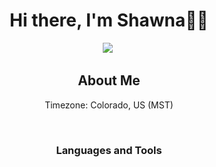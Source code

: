 <h1 align="center">Hi there, I'm Shawna✌🏼</h1>
<p align="center">
<a href="https://s-hightower.github.io/"><img src="https://img.shields.io/badge/PORTFOLIO-7FFFD4?style=for-the-badge&logoColor=white alt="Portfolio" /></a>&nbsp;
<br />
<h2 align="center">About Me</h2>
<p align="center"> Timezone: Colorado, US (MST)</p>
<br>
<h3 align="center">Languages and Tools</h3>
<p align="center">

</p>